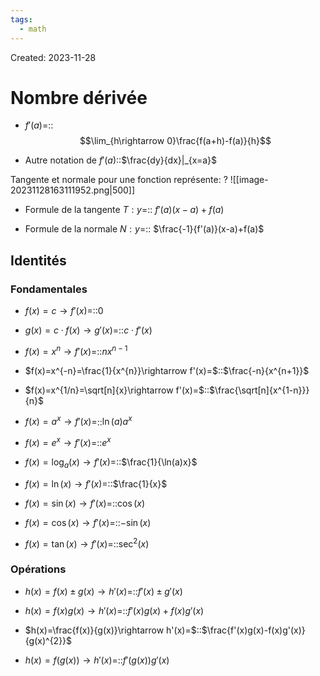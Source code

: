 ```yaml
---
tags:
  - math
---
```

Created: 2023-11-28

# Nombre dérivée
- $f'(a)$=::$$\lim_{h\rightarrow 0}\frac{f(a+h)-f(a)}{h}$$
<!--SR:!2023-12-06,4,230-->
- Autre notation de $f'(a)$::$\frac{dy}{dx}|_{x=a}$
<!--SR:!2023-12-10,8,250-->

Tangente et normale pour une fonction représente:
?
![[image-20231128163111952.png|500]]
<!--SR:!2023-12-09,7,250-->

- Formule de la tangente $T:y$=:: $f'(a)(x-a)+f(a)$
<!--SR:!2023-12-06,4,230-->
- Formule de la normale $N:y$=:: $\frac{-1}{f'(a)}(x-a)+f(a)$
<!--SR:!2023-12-06,4,230-->


## Identités
### Fondamentales
- $f(x)=c\rightarrow f'(x)=$::$0$
<!--SR:!2023-12-09,7,250-->
- $g(x)=c\cdot f(x)\rightarrow g'(x)=$::$c\cdot f'(x)$
<!--SR:!2023-12-08,6,250-->
- $f(x)=x^{n}\rightarrow f'(x)=$::$nx^{n-1}$
<!--SR:!2023-12-12,10,250-->
- $f(x)=x^{-n}=\frac{1}{x^{n}}\rightarrow f'(x)=$::$\frac{-n}{x^{n+1}}$
<!--SR:!2023-12-05,2,245-->
- $f(x)=x^{1/n}=\sqrt[n]{x}\rightarrow f'(x)=$::$\frac{\sqrt[n]{x^{1-n}}}{n}$
<!--SR:!2023-12-05,2,245-->
- $f(x)=a^{x}\rightarrow f'(x)=$::$\ln(a)a^{x}$
<!--SR:!2023-12-10,6,230-->
- $f(x)=e^{x}\rightarrow f'(x)=$::$e^{x}$
<!--SR:!2023-12-11,9,250-->
- $f(x)=\log_{a}(x)\rightarrow f'(x)=$::$\frac{1}{\ln(a)x}$
<!--SR:!2023-12-09,5,230-->
- $f(x)=\ln(x)\rightarrow f'(x)=$::$\frac{1}{x}$
<!--SR:!2023-12-09,7,250-->
- $f(x)=\sin(x)\rightarrow f'(x)=$::$\cos(x)$
<!--SR:!2023-12-08,6,250-->
- $f(x)=\cos(x)\rightarrow f'(x)=$::$-\sin(x)$
<!--SR:!2023-12-12,10,250-->
- $f(x)=\tan(x)\rightarrow f'(x)=$::$\sec^{2}(x)$
<!--SR:!2023-12-08,6,250-->

### Opérations
- $h(x)=f(x)\pm g(x)\rightarrow h'(x)=$::$f'(x)\pm g'(x)$
<!--SR:!2023-12-09,7,250-->
- $h(x)=f(x)g(x)\rightarrow h'(x)=$::$f'(x)g(x)+f(x)g'(x)$
<!--SR:!2023-12-08,6,250-->
- $h(x)=\frac{f(x)}{g(x)}\rightarrow h'(x)=$::$\frac{f'(x)g(x)-f(x)g'(x)}{g(x)^{2}}$
<!--SR:!2023-12-06,4,230-->
- $h(x)=f(g(x))\rightarrow h'(x)=$::$f'(g(x))g'(x)$
<!--SR:!2023-12-09,5,230-->

